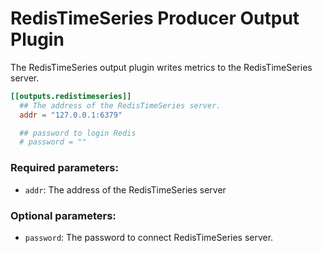 # RedisTimeSeries Producer Output Plugin

The RedisTimeSeries output plugin writes metrics to the RedisTimeSeries server.

```toml
[[outputs.redistimeseries]]
  ## The address of the RedisTimeSeries server.
  addr = "127.0.0.1:6379"

  ## password to login Redis
  # password = ""

```

### Required parameters:

* `addr`: The address of the RedisTimeSeries server

### Optional parameters:
* `password`: The password to connect RedisTimeSeries server.
